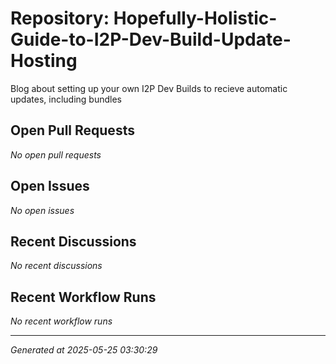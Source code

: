 # Repository: Hopefully-Holistic-Guide-to-I2P-Dev-Build-Update-Hosting

Blog about setting up your own I2P Dev Builds to recieve automatic updates, including bundles

## Open Pull Requests


*No open pull requests*


## Open Issues


*No open issues*


## Recent Discussions


*No recent discussions*


## Recent Workflow Runs


*No recent workflow runs*


---
*Generated at 2025-05-25 03:30:29*
